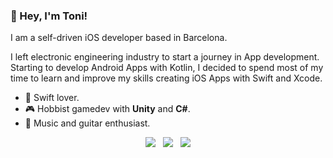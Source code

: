 ### 👋 Hey, I'm Toni! 

I am a self-driven iOS developer based in Barcelona.

I left electronic engineering industry to start a journey in App development. Starting to develop Android Apps with Kotlin, I decided to spend most of my time to learn and improve my skills creating iOS Apps with Swift and Xcode.

- 📱 Swift lover.
- 🎮 Hobbist gamedev with **Unity** and **C#**.
- 🎸 Music and guitar enthusiast.

<p align="center">
  <a href="https://www.linkedin.com/in/tonilozano/"><img src="https://img.shields.io/static/v1?label=LinkedIn&message=toni%20lozano&color=blue&style=for-the-badge&logo=linkedin&logoColor=white"></a>&nbsp;&nbsp;
  <a href="https://twitter.com/Anthonayer"><img src="https://img.shields.io/static/v1?label=Twitter&message=@Anthonayer&color=green&style=for-the-badge&logo=twitter&logoColor=white"></a>&nbsp;&nbsp;
  <a href="https://github.com/ajlozano/Portfolio"><img src="https://img.shields.io/static/v1?label=Portfolio&message=Toni%20Lozano&color=red&style=for-the-badge&logo=github&logoColor=white"></a>
